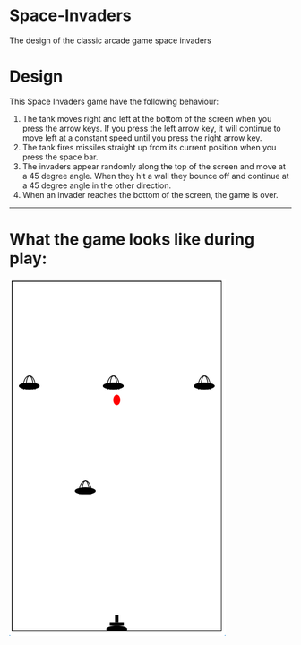 # Space-Invaders
The design of the classic arcade game space invaders

# Design

This Space Invaders game have the following behaviour:

1. The tank moves right and left at the bottom of the screen when you press the arrow keys. If you press the left arrow key, it will continue to move left at a constant speed until you press the right arrow key.
2. The tank fires missiles straight up from its current position when you press the space bar.
3. The invaders appear randomly along the top of the screen and move at a 45 degree angle. When they hit a wall they bounce off and continue at a 45 degree angle in the other direction.
4. When an invader reaches the bottom of the screen, the game is over. 

-------------------------------------------------------------------------------------------

# What the game looks like during play:
![](https://github.com/noor188/Space-Invaders/blob/main/img/space-invader.png)
   
